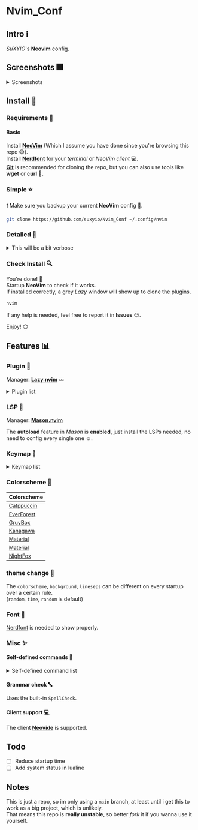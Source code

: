 # Nvim_Conf

## Intro :information_source:

*SuXYIO*'s **Neovim** config. 

## Screenshots :fireworks:

<details>
<summary>Screenshots</summary>

> Dashboard, *catppuccin* colorscheme. 
![Screenshot0](./media/Screenshot0.png)

> Lazygit, *kanagawa* colorscheme. 
![Screenshot1](./media/Screenshot1.png)

> Code inspecting, *duskfox* colorscheme. 
![Screenshot2](./media/Screenshot2.png)

> Telescope, *everforest* colorscheme. 
![Screenshot3](./media/Screenshot3.png)

> Markdown preview, *material* colorscheme. 
![Screenshot4](./media/Screenshot4.png)

Note that these screenshots may not represent the actual effect, which is dependent on the terminal / NeoVim client config :computer:.  
Also, these screenshots might be outdated due to my laziness :sleeping:. 

</details>

## Install :calling:

### Requirements :battery:

#### Basic

Install **[NeoVim](https://github.com/neovim/neovim)** (Which I assume you have done since you're browsing this repo :sweat_smile:).  
Install **[Nerdfont](https://nerdfonts.com)** for your *terminal* or *NeoVim client* :computer:.  
**[Git](https://git-scm.com)** is recommended for cloning the repo, but you can also use tools like **wget** or **curl** :wrench:.  

### Simple :star:

:exclamation: Make sure you backup your current **NeoVim** config :floppy_disk:.  

```bash
git clone https://github.com/suxyio/Nvim_Conf ~/.config/nvim
```

### Detailed :star2:

<details>

<summary>This will be a bit verbose</summary>

1. *Optional*  
Backup your current **NeoVim** config :floppy_disk:. 
```bash
mv ~/.config/nvim ~/.config/nvim.bak
```

1. Clone this repo :satellite:.  
```bash
git clone https://github.com/suxyio/Nvim_Conf ~/.config/nvim
```
</details>

### Check Install :mag:

You're done! :tada:  
Startup **NeoVim** to check if it works.  
If installed correctly, a grey *Lazy* window will show up to clone the plugins. 
```bash
nvim
```
If any help is needed, feel free to report it in **Issues** :wink:. 

Enjoy! :blush:

## Features :bar_chart:

### Plugin :electric_plug:

Manager: **[Lazy.nvim](https://github.com/folke/lazy.nvim)** :zzz:

<details>
<summary>Plugin list</summary>

| Plugin | Description |
| ------ | ----------- |
| [Autopairs](https://github.com/windwp/nvim-autopairs) | Better insert experience for **paired characters** |
| [Bufferline](https://github.com/akinsho/bufferline.nvim) | Provide **bufferline** |
| [Cmp](https://github.com/hrsh7th/nvim-cmp) | Provide **completion** |
| [Codeium](https://github.com/Exafunction/codeium.nvim) | Provide **AI** assist |
| [Gitsigns](https://github.com/lewis6991/gitsigns.nvim) | Well, **gitsigns**, literally |
| [LspSaga](https://github.com/nvimdev/lspsaga.nvim) | Better **LSP experience** |
| [Lualine](https://github.com/nvim-lualine/lualine.nvim) | Provide fancy **lines and tabs** |
| [Mason](https://github.com/williamboman/mason.nvim) | **Install LSPs** |
| [MarkdownPreview](https://github.com/iamcco/markdown-preview.nvim) | Preview **markdown** files |
| [NvimTree](https://github.com/nvim-tree/nvim-tree.lua) | Provide **tree** view |
| [Snacks](https://github.com/folke/snacks.nvim) | Provide **useful stuff** |
| [Telescope](https://github.com/nvim-telescope/telescope.nvim) | **Find** files |
| [TodoComments](https://github.com/folke/todo-comments.nvim) | Highlight **todo** comments |
| [Transparent](https://github.com/xiyaowong/transparent.nvim) | **Transparent** background |
| [Wilder](https://github.com/gelguy/wilder.nvim) | Provide **cmdline completion** |
| [ZenMode](https://github.com/folke/zen-mode.nvim) | Provide **zen mode** |

</details>

### LSP :closed_book:

Manager: **[Mason.nvim](https://github.com/williamboman/mason.nvim)**

The **autoload** feature in *Mason* is **enabled**, just install the LSPs needed, no need to config every single one :relaxed:. 

### Keymap :musical_keyboard:

<details>
<summary>Keymap list</summary>

**Note**: The single **characters** here are all **capital**, which represents the key on the keyboard, capital key presses will be represented with <kbd>Shift</kbd>. 

#### Base :star:

| Mode | Key | Map | Description |
| ---- | --- | --- | ----------- |
| / | <kbd>;</kbd> | `leader` | **Leader** key |
| N | <kbd>Cmd</kbd>-<kbd>C</kbd> | `"+y` | **Copy** to system clipboard |
| N | <kbd>Cmd</kbd>-<kbd>V</kbd> | `"+P` | **Paste** from system clipboard in normal mode |
| I | <kbd>Cmd</kbd>-<kbd>V</kbd> | `<Esc>"+P` | **Paste** from system clipboard in insert mode |
| N | <kbd>Leader</kbd>-<kbd>Q</kbd> | `<CMD>q<CR>` | **Quit** |
| N | <kbd>Leader</kbd>-<kbd>WW</kbd> | `<CMD>w<CR>` | **Save** |
| N | <kbd>Leader</kbd>-<kbd>WA</kbd> | `<CMD>wa<CR>` | **Save all** |
| N | <kbd>Leader</kbd>-<kbd>WQ</kbd> | `<CMD>wq<CR>` | **Save & Quit** |
| I | <kbd>J</kbd><kbd>K</kbd> | `<Esc>` | **Escape** from insert mode |
| N | <kbd>Space</kbd> | `:` | Go to **command** mode |
| N | <kbd>Ctrl</kbd>-<kbd>K</kbd> | `ddkP` | **Move line** up |
| N | <kbd>Ctrl</kbd>-<kbd>J</kbd> | `ddp` | **Move line** down |
| N | <kbd>Esc</kbd> | `<CMD>noh<CR>` | Remove **highlight** (clear search highlight) |
| N | <kbd>Leader</kbd>-<kbd>J</kbd> | `<CMD>bn<CR>` | Switch next **buffer** |
| N | <kbd>Leader</kbd>-<kbd>H</kbd> | `<CMD>bp<CR>` | Switch previous **buffer** |
| N | <kbd>Leader</kbd>-<kbd>W</kbd> | `<C-w>` | **Window** control |
| N | <kbd>Z</kbd><kbd>L</kbd> | `<CMD>vs<CR>` | Toggle **vertical split** |
| N | <kbd>Z</kbd><kbd>J</kbd> | `<CMD>sp<CR>` | Toggle **split** |
| N | <kbd>Leader</kbd>-<kbd>L</kbd> | `<CMD>terminal<CR>` | Open **terminal** |
| T | <kbd>Leader</kbd><kbd>Esc</kbd> | `<C-\\><C-n>` | **Escape** from terminal mode |

#### Plugin :electric_plug:

| Plugin | Mode | Key | Map | Description |
| ------ | ---- | --- | --- | ----------- |
| LspSaga | N | <kbd>]</kbd><kbd>E</kbd> | `<CMD>Lspsaga diagnostic*jump*next<CR>` | **Jump** to next **diagnostic** |
| LspSaga | N | <kbd>[</kbd><kbd>E</kbd> | `<CMD>Lspsaga diagnostic*jump*prev<CR>` | **Jump** to previous **diagnostic** |
| LspSaga | N | <kbd>Leader</kbd>-<kbd>A</kbd> | `<CMD>Lspsaga code*action<CR>` | Show **actions** of code |
| LspSaga | N | <kbd>Leader</kbd>-<kbd>S</kbd> | `<CMD>Lspsaga outline<CR>` | Show **outline**(structure) of code |
| LspSaga | N | <kbd>Z</kbd>-<kbd>D</kbd> | `<CMD>Lspsaga peek_definition<CR>` | Peek **definition** |
| MarkdownPreview | N | <kbd>Z</kbd>-<kbd>M</kbd> | `<CMD>MarkdownPreviewToggle<CR>` | Toggle **markdown** preview |
| NvimCmp | I | <kbd>Enter</kbd> | `cmp.mapping.confirm({select = true})` | Confirm **completion** |
| NvimCmp | I | <kbd>Esc</kbd> | `cmp.mapping.abort()` | Abort **completion** |
| NvimTree | N | <kbd>Leader</kbd>-<kbd>F</kbd> | `<CMD>NeoTree<CR>` | Toggle **tree** view |
| Snacks | N | <kbd>Leader</kbd>-<kbd>D</kbd> | `Snacks.lazygit()` | Toggle **LazyGit** |
| Snacks | N | <kbd>Leader</kbd>-<kbd>K</kbd> | `Snacks.bufdelete()` | Delete **buffer** |
| Telescope | N | <kbd>F</kbd><kbd>F</kbd> | `<CMD>Telescope<CR>` | **Telescope** |
| Transparent | N | <kbd>Shift<kbd>-<kbd>T</kbd> | `<CMD>TransparentToggle<CR>` | **Transparent** toggle |

</details>

### Colorscheme :rainbow:

| Colorscheme |
| ----------- |
| [Catppuccin](https://github.com/catppuccin-mocha) |
| [EverForest](https://github.com/sainnhe/everforest) |
| [GruvBox](https://github.com/ellisonleao/gruvbox.nvim) |
| [Kanagawa](https://github.com/rebelot/kanagawa.nvim) |
| [Material](https://github.com/slugbyte/lackluster.nvim) |
| [Material](https://github.com/marko-cerovac/material.nvim) |
| [NightFox](https://github.com/EdenEast/nightfox.nvim) |

### theme change :traffic_light:

The `colorscheme`, `background`, `lineseps` can be different on every startup over a certain rule.  
(`random`, `time`, `random` is default)

### Font :book:

[Nerdfont](https://nerdfonts.com) is needed to show properly. 

### Misc :sparkles:

#### Self-defined commands :bookmark:

<details>
<summary>Self-defined command list</summary>

| Command | Description |
| ------- | ----------- |
| `Hex` | Convert buffer **raw to hex** code. Convert back using `Hex!`. You can also add args directly, for example `Hex -p` will pass the `-p` to `xxd`. Requires `xxd` installed. |

</details>

#### Grammar check :abc:

Uses the built-in `SpellCheck`.  

#### Client support :computer:

The client **[Neovide](https://neovide.dev/)** is supported. 

## Todo

- [ ] Reduce startup time
- [ ] Add system status in lualine

## Notes

This is just a repo, so im only using a `main` branch, at least until i get this to work as a big project, which is unlikely.  
That means this repo is **really unstable**, so better *fork* it if you wanna use it yourself.  

